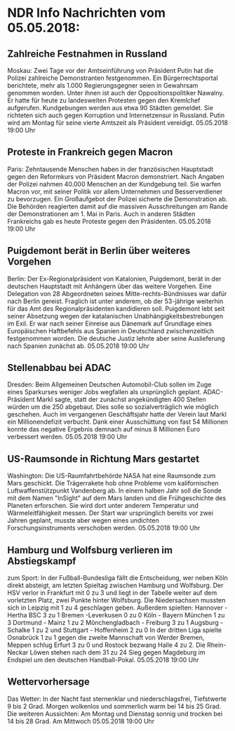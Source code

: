 # NDR Info Nachrichten vom 05.05.2018:


## Zahlreiche Festnahmen in Russland
Moskau: Zwei Tage vor der Amtseinführung von Präsident Putin hat die Polizei zahlreiche Demonstranten festgenommen. Ein Bürgerrechtsportal berichtete, mehr als 1.000 Regierungsgegner seien in Gewahrsam genommen worden. Unter ihnen ist auch der Oppositionspolitiker Nawalny. Er hatte für heute zu landesweiten Protesten gegen den Kremlchef aufgerufen. Kundgebungen werden aus etwa 90 Städten gemeldet. Sie richteten sich auch gegen Korruption und Internetzensur in Russland. Putin wird am Montag für seine vierte Amtszeit als Präsident vereidigt. 05.05.2018 19:00 Uhr 

## Proteste in Frankreich gegen Macron
Paris: Zehntausende Menschen haben in der französischen Hauptstadt gegen den Reformkurs von Präsident Macron demonstriert. Nach Angaben der Polizei nahmen 40.000 Menschen an der Kundgebung teil. Sie warfen Macron vor, mit seiner Politik vor allem Unternehmen und Besserverdiener zu bevorzugen. Ein Großaufgebot der Polizei sicherte die Demonstration ab. Die Behörden reagierten damit auf die massiven Ausschreitungen am Rande der Demonstrationen am 1. Mai in Paris. Auch in anderen Städten Frankreichs gab es heute Proteste gegen den Präsidenten. 05.05.2018 19:00 Uhr 

## Puigdemont berät in Berlin über weiteres Vorgehen
Berlin: Der Ex-Regionalpräsident von Katalonien, Puigdemont, berät in der deutschen Hauptstadt mit Anhängern über das weitere Vorgehen. Eine Delegation von 28 Abgeordneten seines Mitte-rechts-Bündnisses war dafür nach Berlin gereist. Fraglich ist unter anderem, ob der 53-jährige weiterhin für das Amt des Regionalpräsidenten kandidieren soll. Puigdemont lebt seit seiner Absetzung wegen der katalanischen Unabhängigkeitsbestrebungen im Exil. Er war nach seiner Einreise aus Dänemark auf Grundlage eines Europäischen Haftbefehls aus Spanien in Deutschland zwischenzeitlich festgenommen worden. Die deutsche Justiz lehnte aber seine Auslieferung nach Spanien zunächst ab. 05.05.2018 19:00 Uhr 

## Stellenabbau bei ADAC
Dresden: Beim Allgemeinen Deutschen Automobil-Club sollen im Zuge eines Sparkurses weniger Jobs wegfallen als ursprünglich geplant. ADAC-Präsident Markl sagte, statt der zunächst angekündigten 400 Stellen würden um die 250 abgebaut. Dies solle so sozialverträglich wie möglich geschehen. Auch im vergangenen Geschäftsjahr hatte der Verein laut Markl ein Millionendefizit verbucht. Dank einer Ausschüttung von fast 54 Millionen konnte das negative Ergebnis demnach auf minus 8 Millionen Euro verbessert werden. 05.05.2018 19:00 Uhr 

## US-Raumsonde in Richtung Mars gestartet
Washington:	Die US-Raumfahrtbehörde NASA hat eine Raumsonde zum Mars geschickt. Die Trägerrakete hob ohne Probleme vom kalifornischen Luftwaffenstützpunkt Vandenberg ab. In einem halben Jahr soll die Sonde mit dem Namen "InSight" auf dem Mars landen und die Frühgeschichte des Planeten erforschen. Sie wird dort unter anderem Temperatur und Wärmeleitfähigkeit messen. Der Start war ursprünglich bereits vor zwei Jahren geplant, musste aber wegen eines undichten Forschungsinstruments verschoben werden. 05.05.2018 19:00 Uhr 

## Hamburg und Wolfsburg verlieren im Abstiegskampf
zum Sport: In der Fußball-Bundesliga fällt die Entscheidung, wer neben Köln direkt absteigt, am letzten Spieltag zwischen Hamburg und Wolfsburg. Der HSV verlor in Frankfurt mit 0 zu 3 und liegt in der Tabelle weiter auf dem vorletzten Platz, zwei Punkte hinter Wolfsburg. Die Niedersachsen mussten sich in Leipzig mit 1 zu 4 geschlagen geben. Außerdem spielten:
Hannover - Hertha BSC			3 zu 1
Bremen -Leverkusen			0 zu 0
Köln - Bayern München 			1 zu 3
Dortmund - Mainz 				1 zu 2
Mönchengladbach - Freiburg		3 zu 1
Augsburg - Schalke				1 zu 2
und
Stuttgart - Hoffenheim 			2 zu 0 In der dritten Liga spielte Osnabrück 1 zu 1 gegen die zweite Mannschaft von Werder Bremen, Meppen schlug Erfurt 3 zu 0 und Rostock bezwang Halle 4 zu 2. Die Rhein-Neckar Löwen stehen nach dem 31 zu 24 Sieg gegen Magdeburg im Endspiel um den deutschen Handball-Pokal. 05.05.2018 19:00 Uhr 

## Wettervorhersage
Das Wetter: In der Nacht fast sternenklar und niederschlagsfrei, Tiefstwerte 9 bis 2 Grad. Morgen wolkenlos und sommerlich warm bei 14 bis 25 Grad. Die weiteren Aussichten: Am Montag und Dienstag sonnig und trocken bei 14 bis 28 Grad. Am Mittwoch 05.05.2018 19:00 Uhr 
